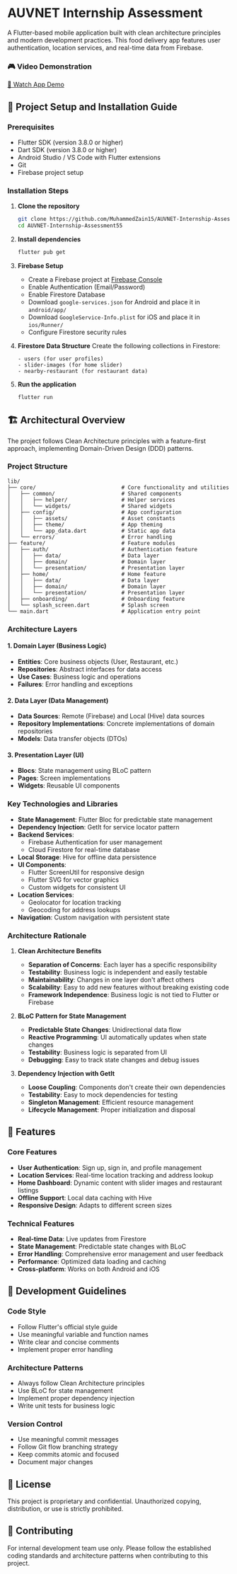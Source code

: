 # AUVNET Internship Assessment

A Flutter-based mobile application built with clean architecture principles and modern development practices. This food delivery app features user authentication, location services, and real-time data from Firebase.

### 🎮 Video Demonstration

[🎥 Watch App Demo](https://drive.google.com/file/d/1-sTZ4Vc_6FSzmudM7fz02RrlUMfKZJ9I/view?usp=drive_link)

## 🚀 Project Setup and Installation Guide

### Prerequisites

- Flutter SDK (version 3.8.0 or higher)
- Dart SDK (version 3.8.0 or higher)
- Android Studio / VS Code with Flutter extensions
- Git
- Firebase project setup

### Installation Steps

1. **Clone the repository**

   ```bash
   git clone https://github.com/MuhammedZain15/AUVNET-Internship-Assessment.git
   cd AUVNET-Internship-Assessment55
   ```

2. **Install dependencies**

   ```bash
   flutter pub get
   ```

3. **Firebase Setup**

   - Create a Firebase project at [Firebase Console](https://console.firebase.google.com/)
   - Enable Authentication (Email/Password)
   - Enable Firestore Database
   - Download `google-services.json` for Android and place it in `android/app/`
   - Download `GoogleService-Info.plist` for iOS and place it in `ios/Runner/`
   - Configure Firestore security rules

4. **Firestore Data Structure**
   Create the following collections in Firestore:

   ```
   - users (for user profiles)
   - slider-images (for home slider)
   - nearby-restaurant (for restaurant data)
   ```

5. **Run the application**
   ```bash
   flutter run
   ```

## 🏗️ Architectural Overview

The project follows Clean Architecture principles with a feature-first approach, implementing Domain-Driven Design (DDD) patterns.

### Project Structure

```
lib/
├── core/                           # Core functionality and utilities
│   ├── common/                     # Shared components
│   │   ├── helper/                 # Helper services
│   │   └── widgets/                # Shared widgets
│   ├── config/                     # App configuration
│   │   ├── assets/                 # Asset constants
│   │   ├── theme/                  # App theming
│   │   └── app_data.dart           # Static app data
│   └── errors/                     # Error handling
├── feature/                        # Feature modules
│   ├── auth/                       # Authentication feature
│   │   ├── data/                   # Data layer
│   │   ├── domain/                 # Domain layer
│   │   └── presentation/           # Presentation layer
│   ├── home/                       # Home feature
│   │   ├── data/                   # Data layer
│   │   ├── domain/                 # Domain layer
│   │   └── presentation/           # Presentation layer
│   ├── onboarding/                 # Onboarding feature
│   └── splash_screen.dart          # Splash screen
└── main.dart                       # Application entry point
```

### Architecture Layers

#### 1. **Domain Layer** (Business Logic)

- **Entities**: Core business objects (User, Restaurant, etc.)
- **Repositories**: Abstract interfaces for data access
- **Use Cases**: Business logic and operations
- **Failures**: Error handling and exceptions

#### 2. **Data Layer** (Data Management)

- **Data Sources**: Remote (Firebase) and Local (Hive) data sources
- **Repository Implementations**: Concrete implementations of domain repositories
- **Models**: Data transfer objects (DTOs)

#### 3. **Presentation Layer** (UI)

- **Blocs**: State management using BLoC pattern
- **Pages**: Screen implementations
- **Widgets**: Reusable UI components

### Key Technologies and Libraries

- **State Management**: Flutter Bloc for predictable state management
- **Dependency Injection**: GetIt for service locator pattern
- **Backend Services**:
  - Firebase Authentication for user management
  - Cloud Firestore for real-time database
- **Local Storage**: Hive for offline data persistence
- **UI Components**:
  - Flutter ScreenUtil for responsive design
  - Flutter SVG for vector graphics
  - Custom widgets for consistent UI
- **Location Services**:
  - Geolocator for location tracking
  - Geocoding for address lookups
- **Navigation**: Custom navigation with persistent state

### Architecture Rationale

1. **Clean Architecture Benefits**

   - **Separation of Concerns**: Each layer has a specific responsibility
   - **Testability**: Business logic is independent and easily testable
   - **Maintainability**: Changes in one layer don't affect others
   - **Scalability**: Easy to add new features without breaking existing code
   - **Framework Independence**: Business logic is not tied to Flutter or Firebase


3. **BLoC Pattern for State Management**

   - **Predictable State Changes**: Unidirectional data flow
   - **Reactive Programming**: UI automatically updates when state changes
   - **Testability**: Business logic is separated from UI
   - **Debugging**: Easy to track state changes and debug issues

4. **Dependency Injection with GetIt**
   - **Loose Coupling**: Components don't create their own dependencies
   - **Testability**: Easy to mock dependencies for testing
   - **Singleton Management**: Efficient resource management
   - **Lifecycle Management**: Proper initialization and disposal

## 📱 Features

### Core Features

- **User Authentication**: Sign up, sign in, and profile management
- **Location Services**: Real-time location tracking and address lookup
- **Home Dashboard**: Dynamic content with slider images and restaurant listings
- **Offline Support**: Local data caching with Hive
- **Responsive Design**: Adapts to different screen sizes

### Technical Features

- **Real-time Data**: Live updates from Firestore
- **State Management**: Predictable state changes with BLoC
- **Error Handling**: Comprehensive error management and user feedback
- **Performance**: Optimized data loading and caching
- **Cross-platform**: Works on both Android and iOS

## 🔧 Development Guidelines

### Code Style

- Follow Flutter's official style guide
- Use meaningful variable and function names
- Write clear and concise comments
- Implement proper error handling

### Architecture Patterns

- Always follow Clean Architecture principles
- Use BLoC for state management
- Implement proper dependency injection
- Write unit tests for business logic

### Version Control

- Use meaningful commit messages
- Follow Git flow branching strategy
- Keep commits atomic and focused
- Document major changes

## 📄 License

This project is proprietary and confidential. Unauthorized copying, distribution, or use is strictly prohibited.

## 🤝 Contributing

For internal development team use only. Please follow the established coding standards and architecture patterns when contributing to this project.
